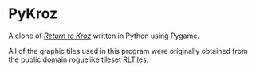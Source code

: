 # PyKroz

A clone of [_Return to Kroz_](https://en.wikipedia.org/wiki/Kroz) written in Python using Pygame.

All of the graphic tiles used in this program were originally obtained from the public domain roguelike tileset [RLTiles](http://rltiles.sf.net). 
